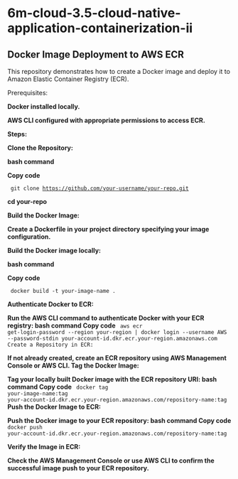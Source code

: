 # 6m-cloud-3.5-cloud-native-application-containerization-ii

## Docker Image Deployment to AWS ECR ## 
This repository demonstrates how to create a Docker image and deploy it to Amazon Elastic Container Registry (ECR).

<div>Prerequisites:</div>

**Docker installed locally.**

<b>AWS CLI configured with appropriate permissions to access ECR.</b>

<b>Steps:</b>

<b>Clone the Repository:</b>

<b> bash command </b>

<b> Copy code </b>

<code> git clone <url>https://github.com/your-username/your-repo.git </url></code>

<b> cd your-repo </b>

<b> Build the Docker Image: </b>

<b> Create a Dockerfile in your project directory specifying your image configuration. </b>

<b> Build the Docker image locally: </b>

<b> bash command </b>

<b> Copy code </b>

<code> docker build -t your-image-name . </code> 

<b> Authenticate Docker to ECR: </b>

<b> Run the AWS CLI command to authenticate Docker with your ECR registry: </b>
<b> bash command  </b>
<b> Copy code  </b>
<code> aws ecr get-login-password --region your-region | docker login --username AWS --password-stdin your-account-id.dkr.ecr.your-region.amazonaws.com
Create a Repository in ECR: </code>

<b> If not already created, create an ECR repository using AWS Management Console or AWS CLI. </b>
<b> Tag the Docker Image: </b>

<b> Tag your locally built Docker image with the ECR repository URI: </b>
<b> bash command </b>
<b> Copy code </b>
<code> docker tag your-image-name:tag your-account-id.dkr.ecr.your-region.amazonaws.com/repository-name:tag </code>
<b> Push the Docker Image to ECR: </b>

<b> Push the Docker image to your ECR repository: </b>
<b> bash command </b>
<b> Copy code </b>
<code> docker push your-account-id.dkr.ecr.your-region.amazonaws.com/repository-name:tag </code>

<b>Verify the Image in ECR:</b>

<b>Check the AWS Management Console or use AWS CLI to confirm the successful image push to your ECR repository.</b>
